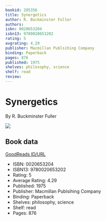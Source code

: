 ```yaml
---
bookid: 285356
title: Synergetics
author: R. Buckminster Fuller
authors: 
isbn: 0020653204
isbn13: 9780020653202
rating: 5
avgrating: 4.29
publisher: Macmillan Publsihing Company
binding: Paperback
pages: 876
published: 1975
shelves: philosophy, science
shelf: read
review: 
---
```


# Synergetics

By R. Buckminster Fuller

![](https://i.gr-assets.com/images/S/compressed.photo.goodreads.com/books/1387714319l/285356.jpg)

## Book data

[GoodReads ID/URL](https://www.goodreads.com/book/show/285356)

- ISBN: 0020653204
- ISBN13: 9780020653202
- Rating: 5
- Average Rating: 4.29
- Published: 1975
- Publisher: Macmillan Publsihing Company
- Binding: Paperback
- Shelves: philosophy, science
- Shelf: read
- Pages: 876

